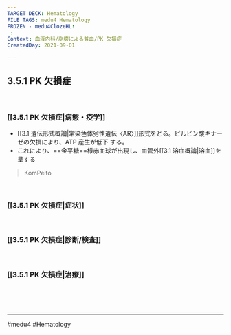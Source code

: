 ```yaml
---
TARGET DECK: Hematology
FILE TAGS: medu4 Hematology
FROZEN - medu4ClozeHL:
 : 
Context: 血液内科/崩壊による貧血/PK 欠損症
CreatedDay: 2021-09-01

---
```


## 3.5.1 PK 欠損症

<br>

### [[3.5.1 PK 欠損症|病態・疫学]]
* [[3.1 遺伝形式概論|常染色体劣性遺伝〈AR〉]]形式をとる。ピルビン酸キナーゼの欠損により、ATP 産生が低下 する。
* これにより、==金平糖==様赤血球が出現し、血管外[[3.1 溶血概論|溶血]]を呈する
>KomPeito
<!--ID: 1630741040006-->



<br>

### [[3.5.1 PK 欠損症|症状]]


<br>

### [[3.5.1 PK 欠損症|診断/検査]]


<br>

### [[3.5.1 PK 欠損症|治療]]


<br><br><br>

---
#medu4 #Hematology 
